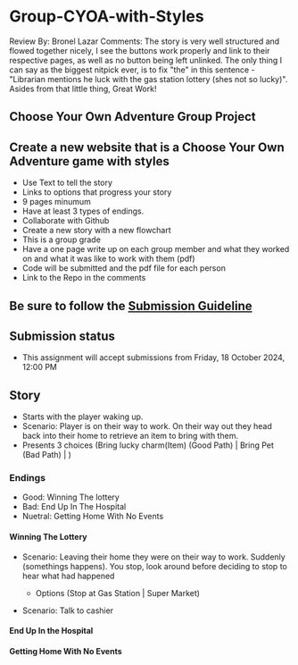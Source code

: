 # Group-CYOA-with-Styles


Review By: Bronel Lazar
Comments: The story is very well structured and flowed together nicely, I see the buttons work properly and link to their respective pages, as well as no button being left unlinked. The only thing I can say as the biggest nitpick ever, is to fix "the" in this sentence - "Librarian mentions he luck with the gas station lottery (shes not so lucky)". Asides from that little thing, Great Work!

## Choose Your Own Adventure Group Project

## Create a new website that is a Choose Your Own Adventure game with styles

- Use Text to tell the story
- Links to options that progress your story
- 9 pages minumum
- Have at least 3 types of endings.
- Collaborate with Github
- Create a new story with a new flowchart
- This is a group grade
- Have a one page write up on each group member and what they worked on and what it was like to work with them (pdf)
- Code will be submitted and the pdf file for each person
- Link to the Repo in the comments

## Be sure to follow the [Submission Guideline](https://lms.codestack.co/mod/page/view.php?id=1819)

## Submission status

- This assignment will accept submissions from Friday, 18 October 2024, 12:00 PM

## Story

- Starts with the player waking up.
- Scenario: Player is on their way to work. On their way out they head back into their home to retrieve an item to bring with them.
- Presents 3 choices (Bring lucky charm(Item) (Good Path) | Bring Pet (Bad Path) |  )

### Endings

- Good: Winning The lottery
- Bad: End Up In The Hospital
- Nuetral: Getting Home With No Events

#### Winning The Lottery

- Scenario: Leaving their home they were on their way to work. Suddenly (somethings happens). You stop, look around before deciding to stop to hear what had happened
  - Options (Stop at Gas Station | Super Market)

- Scenario: Talk to cashier

#### End Up In the Hospital

#### Getting Home With No Events

